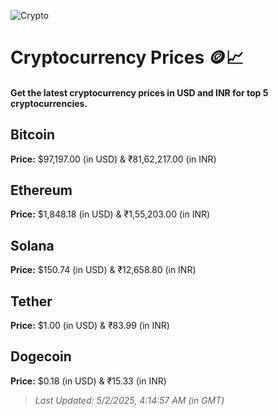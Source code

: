 
![Crypto](https://www.techguide.com.au/wp-content/uploads/2020/11/crypto3.jpeg)

# Cryptocurrency Prices 🪙📈

#### Get the latest cryptocurrency prices in USD and INR for top 5 cryptocurrencies.

## Bitcoin

**Price:** $97,197.00 (in USD) & ₹81,62,217.00 (in INR)

## Ethereum

**Price:** $1,848.18 (in USD) & ₹1,55,203.00 (in INR)

## Solana

**Price:** $150.74 (in USD) & ₹12,658.80 (in INR)

## Tether

**Price:** $1.00 (in USD) & ₹83.99 (in INR)

## Dogecoin

**Price:** $0.18 (in USD) & ₹15.33 (in INR)

> _Last Updated: 5/2/2025, 4:14:57 AM (in GMT)_
